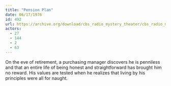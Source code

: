 ```yaml
---
title: "Pension Plan"
date: 06/17/1976
id: 492
url: https://archive.org/download/cbs_radio_mystery_theater/cbs_radio_mystery_theater-0451-0500.zip/cbs_radio_mystery_theater-0451-0500%2Fcbsrmt_0492_pension_plan.mp3
actors:
  - 27
  - 144
  - 2
  - 63
---
```

On the eve of retirement, a purchasing manager discovers he is penniless and that an entire life of being honest and straightforward has brought him no reward. His values are tested when he realizes that living by his principles were all for naught.